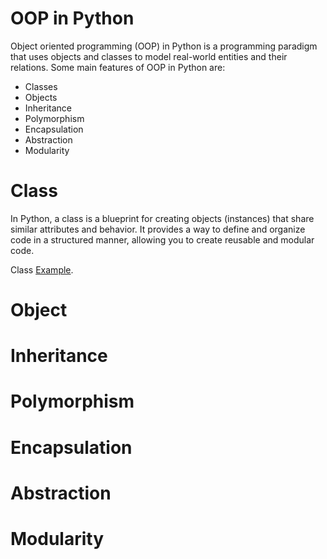 # OOP in Python
Object oriented programming (OOP) in Python is a programming paradigm that uses objects and classes to model real-world entities and their relations. Some main features of OOP in Python are:
- Classes
- Objects
- Inheritance
- Polymorphism
- Encapsulation
- Abstraction
- Modularity

# Class
In Python, a class is a blueprint for creating objects (instances) that share similar attributes and behavior. It provides a way to define and organize code in a structured manner, allowing you to create reusable and modular code.

Class [Example](https://github.com/rkshaon/python-and-data-structure-and-algorithm/blob/master/OOP/1_class.py).

# Object

# Inheritance

# Polymorphism

# Encapsulation

# Abstraction

# Modularity
